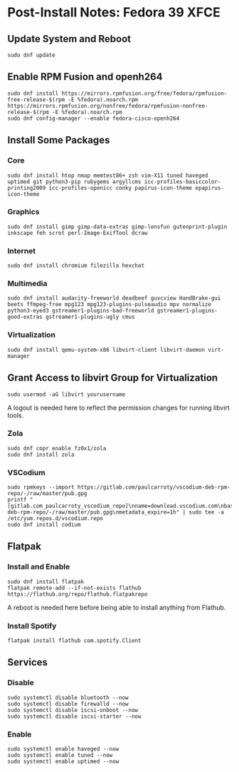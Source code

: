 # Post-Install Notes: Fedora 39 XFCE

## Update System and Reboot

```console
sudo dnf update
```

## Enable RPM Fusion and openh264

```console
sudo dnf install https://mirrors.rpmfusion.org/free/fedora/rpmfusion-free-release-$(rpm -E %fedora).noarch.rpm https://mirrors.rpmfusion.org/nonfree/fedora/rpmfusion-nonfree-release-$(rpm -E %fedora).noarch.rpm
sudo dnf config-manager --enable fedora-cisco-openh264
```

## Install Some Packages

### Core

```console
sudo dnf install htop nmap memtest86+ zsh vim-X11 tuned haveged uptimed git python3-pip rubygems argyllcms icc-profiles-basiccolor-printing2009 icc-profiles-openicc conky papirus-icon-theme epapirus-icon-theme
```

### Graphics

```console
sudo dnf install gimp gimp-data-extras gimp-lensfun gutenprint-plugin inkscape feh scrot perl-Image-ExifTool dcraw
```

### Internet

```console
sudo dnf install chromium filezilla hexchat
```

### Multimedia

```console
sudo dnf install audacity-freeworld deadbeef guvcview HandBrake-gui beets ffmpeg-free mpg123 mpg123-plugins-pulseaudio mpv normalize python3-eyed3 gstreamer1-plugins-bad-freeworld gstreamer1-plugins-good-extras gstreamer1-plugins-ugly cmus
```

### Virtualization

```console
sudo dnf install qemu-system-x86 libvirt-client libvirt-daemon virt-manager
```

## Grant Access to libvirt Group for Virtualization

```console
sudo usermod -aG libvirt yourusername
```

A logout is needed here to reflect the permission changes for running libvirt
tools.

### Zola

```console
sudo dnf copr enable fz0x1/zola
sudo dnf install zola
```

### VSCodium

```console
sudo rpmkeys --import https://gitlab.com/paulcarroty/vscodium-deb-rpm-repo/-/raw/master/pub.gpg
printf "[gitlab.com_paulcarroty_vscodium_repo]\nname=download.vscodium.com\nbaseurl=https://download.vscodium.com/rpms/\nenabled=1\ngpgcheck=1\nrepo_gpgcheck=1\ngpgkey=https://gitlab.com/paulcarroty/vscodium-deb-rpm-repo/-/raw/master/pub.gpg\nmetadata_expire=1h" | sudo tee -a /etc/yum.repos.d/vscodium.repo
sudo dnf install codium
```

## Flatpak

### Install and Enable

```console
sudo dnf install flatpak
flatpak remote-add --if-not-exists flathub https://flathub.org/repo/flathub.flatpakrepo
```

A reboot is needed here before being able to install anything from Flathub.

### Install Spotify

```console
flatpak install flathub com.spotify.Client
```

## Services

### Disable

```console
sudo systemctl disable bluetooth --now
sudo systemctl disable firewalld --now
sudo systemctl disable iscsi-onboot --now
sudo systemctl disable iscsi-starter --now
```

### Enable

```console
sudo systemctl enable haveged --now
sudo systemctl enable tuned --now
sudo systemctl enable uptimed --now
```
